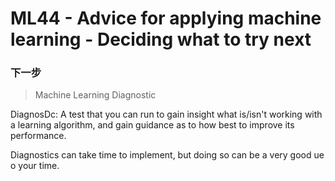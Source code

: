 # ML44 - Advice for applying machine learning - Deciding what to try next

### 下一步

> Machine Learning Diagnostic  

DiagnosDc: A test that you can run to gain insight what is/isn't working with a learning algorithm, and gain guidance as to how best to improve its performance.

Diagnostics can take time to implement, but doing so can be a very good ue o your time.



  